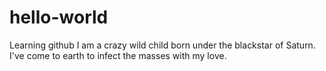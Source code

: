 # hello-world
Learning github
I am a crazy wild child born under the blackstar of Saturn.  I've come to earth to infect the masses with my love.
